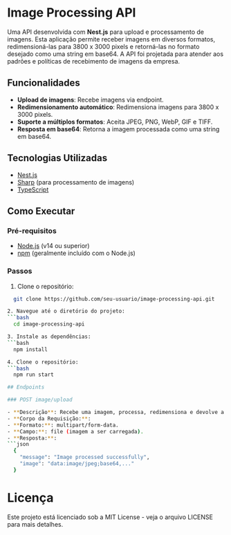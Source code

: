 # Image Processing API

Uma API desenvolvida com **Nest.js** para upload e processamento de imagens. Esta aplicação permite receber imagens em diversos formatos, redimensioná-las para 3800 x 3000 pixels e retorná-las no formato desejado como uma string em base64. A API foi projetada para atender aos padrões e políticas de recebimento de imagens da empresa.

## Funcionalidades

- **Upload de imagens**: Recebe imagens via endpoint.
- **Redimensionamento automático**: Redimensiona imagens para 3800 x 3000 pixels.
- **Suporte a múltiplos formatos**: Aceita JPEG, PNG, WebP, GIF e TIFF.
- **Resposta em base64**: Retorna a imagem processada como uma string em base64.

## Tecnologias Utilizadas

- [Nest.js](https://nestjs.com/)
- [Sharp](https://sharp.pixelplumbing.com/) (para processamento de imagens)
- [TypeScript](https://www.typescriptlang.org/)

## Como Executar

### Pré-requisitos

- [Node.js](https://nodejs.org/) (v14 ou superior)
- [npm](https://www.npmjs.com/) (geralmente incluído com o Node.js)

### Passos

1. Clone o repositório:
  ```bash
    git clone https://github.com/seu-usuario/image-processing-api.git

2. Navegue até o diretório do projeto:
  ```bash
    cd image-processing-api

3. Instale as dependências:
  ```bash
    npm install

4. Clone o repositório:
  ```bash
    npm run start

## Endpoints

### POST image/upload

- **Descrição**: Recebe uma imagem, processa, redimensiona e devolve a imagem ajustada (3800 x 3000).
- **Corpo da Requisição:**:
  - **Formato:**: multipart/form-data.
  - **Campo:**: file (imagem a ser carregada).
- **Resposta:**:
  ```json
    {
      "message": "Image processed successfully",
      "image": "data:image/jpeg;base64,..."
    }
  ```

# Licença

Este projeto está licenciado sob a MIT License - veja o arquivo LICENSE para mais detalhes.

